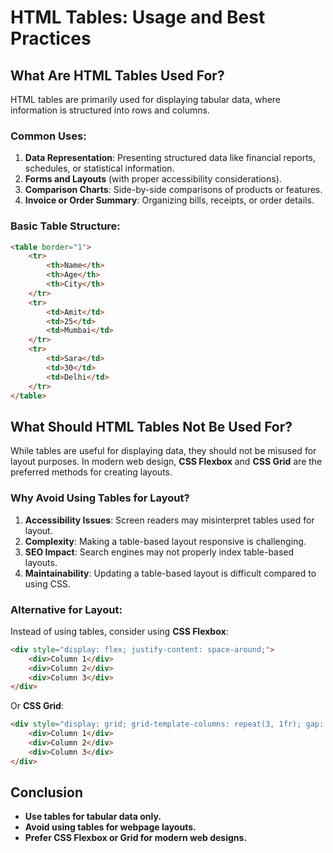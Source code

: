 # HTML Tables: Usage and Best Practices

## What Are HTML Tables Used For?
HTML tables are primarily used for displaying tabular data, where information is structured into rows and columns.

### Common Uses:
1. **Data Representation**: Presenting structured data like financial reports, schedules, or statistical information.
2. **Forms and Layouts** (with proper accessibility considerations).
3. **Comparison Charts**: Side-by-side comparisons of products or features.
4. **Invoice or Order Summary**: Organizing bills, receipts, or order details.

### Basic Table Structure:
```html
<table border="1">
    <tr>
        <th>Name</th>
        <th>Age</th>
        <th>City</th>
    </tr>
    <tr>
        <td>Amit</td>
        <td>25</td>
        <td>Mumbai</td>
    </tr>
    <tr>
        <td>Sara</td>
        <td>30</td>
        <td>Delhi</td>
    </tr>
</table>
```

## What Should HTML Tables Not Be Used For?
While tables are useful for displaying data, they should not be misused for layout purposes. In modern web design, **CSS Flexbox** and **CSS Grid** are the preferred methods for creating layouts.

### Why Avoid Using Tables for Layout?
1. **Accessibility Issues**: Screen readers may misinterpret tables used for layout.
2. **Complexity**: Making a table-based layout responsive is challenging.
3. **SEO Impact**: Search engines may not properly index table-based layouts.
4. **Maintainability**: Updating a table-based layout is difficult compared to using CSS.

### Alternative for Layout:
Instead of using tables, consider using **CSS Flexbox**:
```html
<div style="display: flex; justify-content: space-around;">
    <div>Column 1</div>
    <div>Column 2</div>
    <div>Column 3</div>
</div>
```
Or **CSS Grid**:
```html
<div style="display: grid; grid-template-columns: repeat(3, 1fr); gap: 10px;">
    <div>Column 1</div>
    <div>Column 2</div>
    <div>Column 3</div>
</div>
```

## Conclusion
- **Use tables for tabular data only.**
- **Avoid using tables for webpage layouts.**
- **Prefer CSS Flexbox or Grid for modern web designs.**
